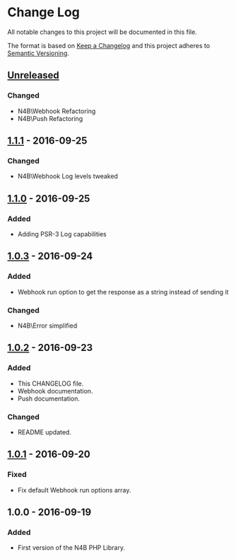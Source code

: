 # Change Log
All notable changes to this project will be documented in this file.

The format is based on [Keep a Changelog](http://keepachangelog.com/) 
and this project adheres to [Semantic Versioning](http://semver.org/).

## [Unreleased]
### Changed
- N4B\Webhook Refactoring
- N4B\Push Refactoring

## [1.1.1] - 2016-09-25
### Changed
- N4B\Webhook Log levels tweaked

## [1.1.0] - 2016-09-25
### Added
- Adding PSR-3 Log capabilities

## [1.0.3] - 2016-09-24
### Added
- Webhook run option to get the response as a string instead of sending it

### Changed
- N4B\Error simplified

## [1.0.2] - 2016-09-23
### Added
- This CHANGELOG file.
- Webhook documentation.
- Push documentation.

### Changed
- README updated.

## [1.0.1] - 2016-09-20
### Fixed
- Fix default Webhook run options array.

## 1.0.0 - 2016-09-19
### Added
- First version of the N4B PHP Library.

[Unreleased]: https://github.com/kinobi/n4b/compare/1.1.1...HEAD
[1.1.1]: https://github.com/kinobi/n4b/compare/1.1.0...1.1.1
[1.1.0]: https://github.com/kinobi/n4b/compare/1.0.3...1.1.0
[1.0.3]: https://github.com/kinobi/n4b/compare/1.0.2...1.0.3
[1.0.2]: https://github.com/kinobi/n4b/compare/1.0.1...1.0.2
[1.0.1]: https://github.com/kinobi/n4b/compare/1.0.0...1.0.1
